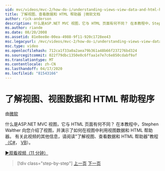```yaml
---
uid: mvc/videos/mvc-2/how-do-i/understanding-views-view-data-and-html-helpers
title: 了解视图、查看数据和 HTML 帮助器 |微软文档
author: rick-anderson
description: 什么是ASP.NET MVC 视图，它与 HTML 页面有何不同？ 在本教程中，Stephen Walther 向您介绍了视图，并演示了如何不能...
ms.author: riande
ms.date: 08/20/2008
ms.assetid: 81e8ee8e-00ea-4988-9f11-920c1728ee43
msc.legacyurl: /mvc/videos/mvc-2/how-do-i/understanding-views-view-data-and-html-helpers
msc.type: video
ms.openlocfilehash: 712ca1f33a0a2aea79b361a48b66f237276bd324
ms.sourcegitcommit: 022f79dbc1350e0c6ffaa1e7e7c6e850cdabf9af
ms.translationtype: MT
ms.contentlocale: zh-CN
ms.lasthandoff: 04/17/2020
ms.locfileid: "81543166"
---
```

# <a name="understanding-views-view-data-and-html-helpers"></a>了解视图、视图数据和 HTML 帮助程序

由[微软](https://github.com/microsoft)

什么是ASP.NET MVC 视图，它与 HTML 页面有何不同？ 在本教程中，Stephen Walther 向您介绍了视图，并演示了如何在视图中利用视图数据和 HTML 帮助器。 有关此视频的其他信息，请阅读"了解视图、查看数据和 HTML 帮助器"教程[（C#](../../../overview/older-versions-1/views/asp-net-mvc-views-overview-cs.md)， [VB](../../../overview/older-versions-1/views/asp-net-mvc-views-overview-vb.md)）。

[&#9654;观看视频（11 分钟）](https://channel9.msdn.com/Blogs/ASP-NET-Site-Videos/understanding-views-view-data-and-html-helpers)

> [!div class="step-by-step"]
> [上一页](understanding-controllers-controller-actions-and-action-results.md)
> [下一页](an-introduction-to-url-routing.md)
